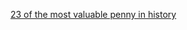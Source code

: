 [23 of the most valuable penny in history](https://grandcollector.com/23-most-valuable-penny-collection-in-history/)
